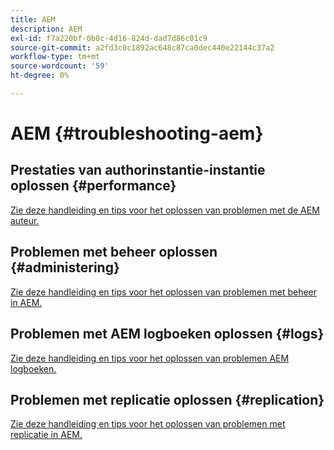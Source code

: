 ```yaml
---
title: AEM
description: AEM
exl-id: f7a220bf-0b0c-4d16-824d-dad7d86c01c9
source-git-commit: a2fd3c0c1892ac648c87ca0dec440e22144c37a2
workflow-type: tm+mt
source-wordcount: '59'
ht-degree: 0%

---
```


# AEM {#troubleshooting-aem}

## Prestaties van authorinstantie-instantie oplossen {#performance}

[Zie deze handleiding en tips voor het oplossen van problemen met de AEM auteur.](/help/sites-authoring/troubleshooting.md)

## Problemen met beheer oplossen {#administering}

[Zie deze handleiding en tips voor het oplossen van problemen met beheer in AEM.](/help/sites-administering/troubleshoot.md)

## Problemen met AEM logboeken oplossen {#logs}

[Zie deze handleiding en tips voor het oplossen van problemen AEM logboeken.](/help/sites-administering/troubleshooting.md)

## Problemen met replicatie oplossen {#replication}

[Zie deze handleiding en tips voor het oplossen van problemen met replicatie in AEM.](/help/sites-deploying/troubleshoot-rep.md)
